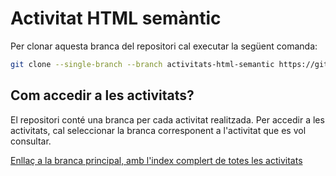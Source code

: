 # Activitat HTML semàntic

Per clonar aquesta branca del repositori cal executar la següent comanda:

```bash
git clone --single-branch --branch activitats-html-semantic https://github.com/picuu/m09
```

## Com accedir a les activitats?

El repositori conté una branca per cada activitat realitzada. Per accedir a les activitats, cal seleccionar la branca corresponent a l'activitat que es vol consultar.

[Enllaç a la branca principal, amb l'index complert de totes les activitats](https://github.com/picuu/m09)
